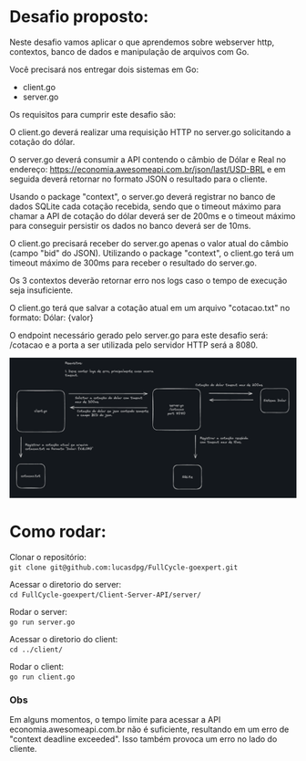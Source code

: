 # Desafio proposto:

Neste desafio vamos aplicar o que aprendemos sobre webserver http, contextos,
banco de dados e manipulação de arquivos com Go.
 
Você precisará nos entregar dois sistemas em Go:
- client.go
- server.go
 
Os requisitos para cumprir este desafio são:
 
O client.go deverá realizar uma requisição HTTP no server.go solicitando a cotação do dólar.
 
O server.go deverá consumir a API contendo o câmbio de Dólar e Real no endereço: https://economia.awesomeapi.com.br/json/last/USD-BRL e em seguida deverá retornar no formato JSON o resultado para o cliente.
 
Usando o package "context", o server.go deverá registrar no banco de dados SQLite cada cotação recebida, sendo que o timeout máximo para chamar a API de cotação do dólar deverá ser de 200ms e o timeout máximo para conseguir persistir os dados no banco deverá ser de 10ms.
 
O client.go precisará receber do server.go apenas o valor atual do câmbio (campo "bid" do JSON). Utilizando o package "context", o client.go terá um timeout máximo de 300ms para receber o resultado do server.go.
 
Os 3 contextos deverão retornar erro nos logs caso o tempo de execução seja insuficiente.
 
O client.go terá que salvar a cotação atual em um arquivo "cotacao.txt" no formato: Dólar: {valor}
 
O endpoint necessário gerado pelo server.go para este desafio será: /cotacao e a porta a ser utilizada pelo servidor HTTP será a 8080.

![Alt text](images/01images.png)

# Como rodar:

Clonar o repositório:\
`git clone git@github.com:lucasdpg/FullCycle-goexpert.git`

Acessar o diretorio do server:\
`cd FullCycle-goexpert/Client-Server-API/server/`

Rodar o server:\
`go run server.go`

Acessar o diretorio do client:\
`cd ../client/`

Rodar o client:\
`go run client.go`

### Obs

Em alguns momentos, o tempo limite para acessar a API economia.awesomeapi.com.br não é suficiente, resultando em um erro de "context deadline exceeded". Isso também provoca um erro no lado do cliente.
